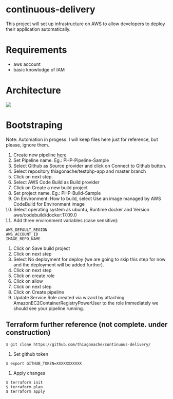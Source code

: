 # continuous-delivery
This project will set up infrastructure on AWS to allow developers to deploy their application automatically.

# Requirements
* aws account
* basic knowlodge of IAM

# Architecture

<img src="https://github.com/thiagonache/continuous-delivery/blob/master/CI_CD%20platform%20-%20Page%201.png">

# Bootstraping
Note: Automation in progess. I will keep files here just for reference, but please, ignore them.

1. Create new pipeline <a href="https://console.aws.amazon.com/codepipeline/home?region=us-east-1#/create">here</a>
1. Set Pipeline name.
Eg.: PHP-Pipeline-Sample
1. Select Github as Source provider and click on Connect to Github button.
1. Select repository thiagonache/testphp-app and master branch
1. Click on next step.
1. Select AWS Code Build as Build provider
1. Click on Create a new build project
1. Set project name.
Eg.: PHP-Build-Sample
1. On Environment: How to build, select Use an image managed by AWS CodeBuild for Environment image
1. Select operating system as ubuntu, Runtime docker and Version aws/codebuild/docker:17.09.0
1. Add three environment variables (case sensitive):
```
AWS_DEFAULT_REGION
AWS_ACCOUNT_ID
IMAGE_REPO_NAME
```
1. Click on Save build project
1. Click on next step
1. Select No deployment for deploy (we are going to skip this step for now and the deployment will be added further).
1. Click on next step
1. Click on create role
1. Click on allow
1. Click on next step
1. Click on Create pipeline
1. Update Service Role created via wizard by attaching AmazonEC2ContainerRegistryPowerUser to the role
Immediately we should see your pipeline running.


## Terraform further reference (not complete. under construction)
```
$ git clone https://github.com/thiagonache/continuous-delivery/
```

1. Set github token
```
$ export GITHUB_TOKEN=XXXXXXXXXXX
```

1. Apply changes
```
$ terraform init
$ terraform plan
$ terraform apply
```
